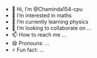 - 👋 Hi, I’m @Chaminda154-cpu
- 👀 I’m interested in maths
- 🌱 I’m currently learning physics
- 💞️ I’m looking to collaborate on ...
- 📫 How to reach me ...
- 😄 Pronouns: ...
- ⚡ Fun fact: ...

<!---
Chaminda154-cpu/Chaminda154-cpu is a ✨ special ✨ repository because its `README.md` (this file) appears on your GitHub profile.
You can click the Preview link to take a look at your changes.
--->
